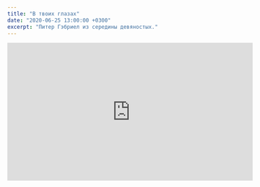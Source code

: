```yaml
---
title: "В твоих глазах"
date: "2020-06-25 13:00:00 +0300"
excerpt: "Питер Гэбриел из середины девяностых."
---
```


<div class="video-wrapper">
    <iframe width="560" height="315" src="https://www.youtube.com/embed/evN6DIGPIJM" frameborder="0" allow="accelerometer; autoplay; encrypted-media; gyroscope; picture-in-picture" allowfullscreen></iframe>
</div>
